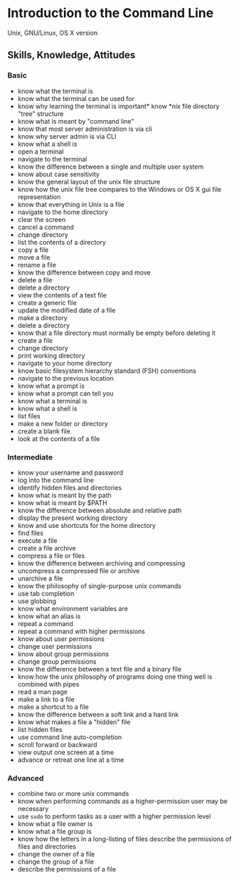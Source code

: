 # Introduction to the Command Line

Unix, GNU/Linux, OS X version

## Skills, Knowledge, Attitudes

### Basic

* know what the terminal is
* know what the terminal can be used for
* know why learning the terminal is important* know \*nix file directory "tree" structure
* know what is meant by "command line"
* know that most server administration is via cli
* know why server admin is via CLI
* know what a shell is
* open a terminal
* navigate to the terminal
* know the difference between a single and multiple user system
* know about case sensitivity
* know the general layout of the unix file structure
* know how the unix file tree compares to the Windows or OS X gui file representation
* know that everything in Unix is a file
* navigate to the home directory
* clear the screen
* cancel a command
* change directory
* list the contents of a directory
* copy a file
* move a file
* rename a file
* know the difference between copy and move
* delete a file
* delete a directory
* view the contents of a text file
* create a generic file
* update the modified date of a file
* make a directory
* delete a directory
* know that a file directory must normally be empty before deleting it
* create a file
* change directory
* print working directory
* navigate to your home directory
* know basic filesystem hierarchy standard (FSH) conventions
* navigate to the previous location
* know what a prompt is
* know what a prompt can tell you
* know what a terminal is
* know what a shell is
* list files
* make a new folder or directory
* create a blank file
* look at the contents of a file

### Intermediate 

* know your username and password
* log into the command line
* identify hidden files and directories
* know what is meant by the path
* know what is meant by $PATH
* know the difference between absolute and relative path
* display the present working directory
* know and use shortcuts for the home directory
* find files
* execute a file
* create a file archive
* compress a file or files
* know the difference between archiving and compressing
* uncompress a compressed file or archive
* unarchive a file
* know the philosophy of single-purpose unix commands
* use tab completion
* use globbing
* know what environment variables are
* know what an alias is
* repeat a command
* repeat a command with higher permissions
* know about user permissions
* change user permissions
* know about group permissions
* change group permissions
* know the difference between a text file and a binary file
* know how the unix philosophy of programs doing one thing well is combined with pipes
* read a man page
* make a link to a file
* make a shortcut to a file
* know the difference between a soft link and a hard link
* know what makes a file a "hidden" file
* list hidden files
* use command line auto-completion
* scroll forward or backward
* view output one screen at a time
* advance or retreat one line at a time

### Advanced

* combine two or more unix commands
* know when performing commands as a higher-permission user may be necessary
* use `sudo` to perform tasks as a user with a higher permission level
* know what a file owner is
* know what a file group is
* know how the letters in a long-listing of files describe the permissions of files and directories
* change the owner of a file
* change the group of a file
* describe the permissions of a file
